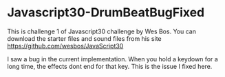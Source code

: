 # Javascript30-DrumBeatBugFixed

This is challenge 1 of Javascript30 challenge by Wes Bos. You can download the starter files and sound files from his site https://github.com/wesbos/JavaScript30

I saw a bug in the current implementation. When you hold a keydown  for a long time, the effects dont end for that key. This is the issue I fixed here.
